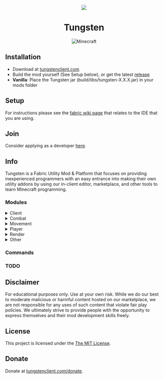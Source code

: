 <p align="center">
<img src="https://avatars.githubusercontent.com/u/137255681"/>
</p>

<h1 align="center">Tungsten</h1>
<div align="center">
<img src="https://img.shields.io/badge/MC-1.20.2-brightgreen.svg" alt="Minecraft"/>
</div>


## Installation
- Download at [tungstenclient.com](https://tungstenclient.com/)
- Build the mod yourself (See Setup below), or get the latest [release](https://github.com/tungsten-client/tungsten/releases)
- **Vanilla**: Place the Tungsten jar (build/libs/tungsten-X.X.X.jar) in your mods folder

## Setup

For instructions please see the [fabric wiki page](https://fabricmc.net/wiki/tutorial:setup) that relates to the IDE that you are using.

## Join

Consider applying as a developer [here](https://forms.gle/RTW9EpmritmEscoM7).

## Info

Tungsten is a Fabric Utility Mod & Platform that focuses on providing inexperienced programmers with an easy entrance into making their own utility addons by using our in-client editor, marketplace, and other tools to learn Minecraft programming.

### Modules

<details>
<summary>Client</summary>
- ClickGui<br>
</details>

<details>
<summary>Combat</summary>
</details>

<details>
<summary>Movement</summary>
</details>

<details>
<summary>Player</summary>
</details>

<details>
<summary>Render</summary>
</details>

<details>
<summary>Other</summary>
</details>

### Commands

### TODO

## Disclaimer

For educational purposes only. Use at your own risk. While we do our best to moderate malicious or harmful content hosted on our marketplace, we are not responsible for any uses of such content that violate fair play policies. We ultimately strive to provide people with the opportunity to express themselves and their mod development skills freely.

## License

This project is licensed under the [The MIT License](https://opensource.org/license/mit/).

## Donate

Donate at [tungstenclient.com/donate](https://tungstenclient.com/donation).

